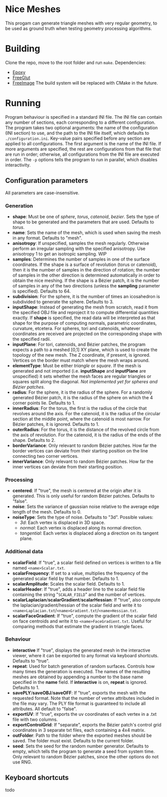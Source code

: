 # Nice Meshes
This progam can generate triangle meshes with very regular geometry, to be used as ground truth when testing geometry processing algorithms.

# Building
Clone the repo, move to the root folder and run `make`.
Dependencies:
- [Epoxy](https://github.com/anholt/libepoxy)
- [FreeGlut](https://freeglut.sourceforge.net/)
- [FreeImage](https://freeimage.sourceforge.io/)
The build system will be replaced with CMake in the future.

# Running
Program behaviour is specified in a standard INI file. The INI file can contain any number of sections, each corresponding to a different configuration. The program takes two optional arguments: the name of the configuration (INI section) to use, and the path to the INI file itself, which defaults to `./configuration.ini`. Key-value pairs specified before any section are applied to all configurations.
The first argument is the name of the INI file. If more arguments are specified, the rest are configurations from that file that are run in order; otherwise, all configurations from the INI file are executed in order. The `-p` options tells the program to run in parallel, which disables interactivity.

## Configuration parameters
All parameters are case-insensitive.

### Generation
- **shape**: Must be one of *sphere*, *torus*, *catenoid*, *bezier*. Sets the type of shape to be generated and the parameters that are used. Defaults to *torus*.
- **name**: Sets the name of the mesh, which is used when saving the mesh in any format. Defaults to "mesh".
- **anisotropy**: If unspecified, samples the mesh regularly. Otherwise perform an irregular sampling with the specified anisotropy. Use anisotropy 1 to get an isotropic sampling. WIP
- **samples**: Determines the number of samples in one of the surface coordinates. If the shape is a surface of revolution (torus or catenoid), then it is the number of samples in the direction of rotation; the number of samples in the other direction is determined automatically in order to obtain the nice meshing. If the shape is a Bézier patch, it is the number of samples in any of the two directions (unless the **sampling** parameter is specified). Defaults to 64.
- **subdivision**: For the sphere, it is the number of times an icosahedron is subdivided to generate the sphere. Defaults to 3.
- **inputShape**: Instead of generating the mesh from scratch, read it from the specified OBJ file and reproject it to compute differential quantities exactly. If **shape** is specified, the read data will be interpreted as that shape for the purpose of computing normals, parametric coordinates, curvature, etcetera. For spheres, tori and catenoids, whatever coordinates are received are projected on the corresponding shape with the specified radii.
- **inputPlane**: For tori, catenoids, and Bézier patches, the program expects a path to a meshed \[0,1\] XY plane, which is used to create the topology of the new mesh. The Z coordinate, if present, is ignored. Vertices on the border must match where the mesh wraps around.
- **elementType**: Must be either *triangle* or *square*. If the mesh is generated and not imported (i.e. **inputShape** and **inputPlane** are unspecified) it sets whether the mesh faces are regular triangles or squares split along the diagonal. *Not implemented yet for spheres and Bézier patches*. <!--For the sphere, *triangle* generates an "icosphere" while *quad* generates a "UV sphere".-->
- **radius**: For the sphere, it is the radius of the sphere. For a randomly generated Bézier patch, it is the radius of the sphere on which the 4 corner points lie. Defaults to 1.
- **innerRadius**: For the torus, the first is the radius of the circle that revolves around the axis. For the catenoid, it is the radius of the circular section at the middle point, where the catenoid is most narrow. For Bézier patches, it is ignored. Defaults to 1.
- **outerRadius**: For the torus, it is the distance of the revolved circle from the axis of revolution. For the catenoid, it is the radius of the ends of the shape. Defaults to 2.
- **borderVariance**: Only relevant to random Bézier patches. How far the border vertices can deviate from their starting position on the line connecting two corner vertices.
- **innerVariance**: Only relevant to random Bézier patches. How far the inner vertices can deviate from their starting position.

### Processing
- **centered**: If "true", the mesh is centered at the origin after it is generated. This is only useful for random Bézier patches. Defaults to "false".
- **noise**: Sets the variance of gaussian noise relative to the average edge length of the mesh. Defaults to 0.
- **noiseType**: Sets the type of noise. Defaults to "3d". Possible values:
    - *3d*: Each vertex is displaced in 3D space.
    - *normal*: Each vertex is displaced along its normal direction.
    - *tangential*: Each vertex is displaced along a direction on its tangent plane.

### Additional data
- **scalarField**: If "true", a scalar field defined on vertices is written to a file named `<name>Scalar.txt`.
- **scalarFrequency**: If set to a value, multiplies the frequency of the generated scalar field by that number. Defaults to 1.
- **scalarAmplitude**: Scales the scalar field. Defaults to 1.
- **scalarHeader**: If "true", adds a header line to the scalar field file containing the string "`SCALAR_FIELD`" and the number of vertices.
- **scalarLaplacian**/**scalarGradient**/**scalarHessian**: If "true", also compute the laplacian/gradient/hessian of the scalar field and write it to `<name>Laplacian.txt`/`<name>Gradient.txt`/`<name>Hessian.txt`.
- **scalarFaceGradient**: If "true", compute the gradient of the scalar field on face centroids and write it to `<name>FaceGradient.txt`. Useful for comparing methods that estimate the gradient in triangle faces.

### Behaviour
- **interactive** If "true", displays the generated mesh in the interactive viewer, where it can be exported to any format via keyboard shortcuts. Defaults to "true".
- **repeat**: Used for batch generation of random surfaces. Controls how many times the generation is executed. The names of the resulting meshes are obtained by appending a number to the base name specified in the **name** field. If **interactive** is on, **repeat** is ignored. Defaults to 1.
- **savePLY**/**saveOBJ**/**saveOFF**: If "true", exports the mesh with the requested format. Note that the number of vertex attributes included in the file may vary. The PLY file format is guaranteed to include all attributes. All default to "false".
- **exportUV**: If "true", exports the uv coordinates of each vertex in a .txt file with two columns.
- **exportControlGrid**: If "separate", exports the Bézier patch's control grid coordinates in 3 separate txt files, each containing a 4x4 matrix.
- **outFolder**: Path to the folder where the exported meshes should be saved. The folder must exist. Defaults to the current folder.
- **seed**: Sets the seed for the random number generator. Defaults to empty, which tells the program to generate a seed from system time. Only relevant to random Bézier patches, since the other options do not use RNG.

## Keyboard shortcuts
todo
